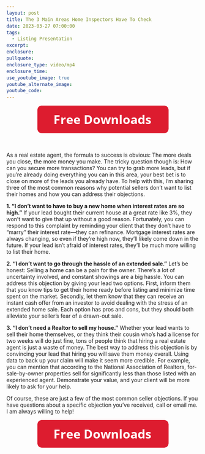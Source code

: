 ```yaml
---
layout: post
title: The 3 Main Areas Home Inspectors Have To Check
date: 2023-03-27 07:00:00
tags:
  - Listing Presentation
excerpt:
enclosure:
pullquote:
enclosure_type: video/mp4
enclosure_time:
use_youtube_image: true
youtube_alternate_image:
youtube_code:
---
```

<center><a href="https://join.gochicagolandhomes.com/ask/ab597613744316448f7c74a03df2d370"><img width="343" height="72" src="uploads/FreeDownloadsButton-343.png" /></a></center>

&nbsp;

As a real estate agent, the formula to success is obvious: The more deals you close, the more money you make. The tricky question though is: How can you secure more transactions? You can try to grab more leads, but if you’re already doing everything you can in this area, your best bet is to close on more of the leads you already have. To help with this, I’m sharing three of the most common reasons why potential sellers don’t want to list their homes and how you can address their objections.&nbsp;

**1\. “I don’t want to have to buy a new home when interest rates are so high.”** If your lead bought their current house at a great rate like 3%, they won’t want to give that up without a good reason. Fortunately, you can respond to this complaint by reminding your client that they don’t have to “marry” their interest rate—they can refinance. Mortgage interest rates are always changing, so even if they’re high now, they’ll likely come down in the future. If your lead isn’t afraid of interest rates, they’ll be much more willing to list their home.&nbsp;

**2\. “I don’t want to go through the hassle of an extended sale.”** Let’s be honest: Selling a home can be a pain for the owner. There’s a lot of uncertainty involved, and constant showings are a big hassle. You can address this objection by giving your lead two options. First, inform them that you know tips to get their home ready before listing and minimize time spent on the market. Secondly, let them know that they can receive an instant cash offer from an investor to avoid dealing with the stress of an extended home sale. Each option has pros and cons, but they should both alleviate your seller’s fear of a drawn-out sale.&nbsp;

**3\. “I don’t need a Realtor to sell my house.”** Whether your lead wants to sell their home themselves, or they think their cousin who’s had a license for two weeks will do just fine, tons of people think that hiring a real estate agent is just a waste of money. The best way to address this objection is by convincing your lead that hiring you will save them money overall. Using data to back up your claim will make it seem more credible. For example, you can mention that according to the National Association of Realtors, for-sale-by-owner properties sell for significantly less than those listed with an experienced agent. Demonstrate your value, and your client will be more likely to ask for your help.&nbsp;

Of course, these are just a few of the most common seller objections. If you have questions about a specific objection you’ve received, call or email me. I am always willing to help!

<center><a href="https://join.gochicagolandhomes.com/ask/ab597613744316448f7c74a03df2d370"><img width="343" height="72" src="uploads/FreeDownloadsButton-343.png" /></a></center>